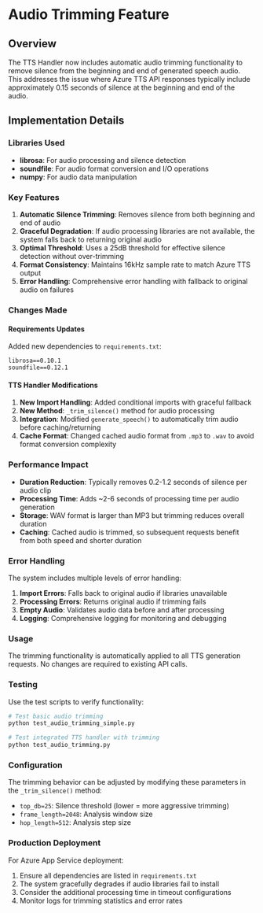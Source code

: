 # Audio Trimming Feature

## Overview

The TTS Handler now includes automatic audio trimming functionality to remove silence from the beginning and end of generated speech audio. This addresses the issue where Azure TTS API responses typically include approximately 0.15 seconds of silence at the beginning and end of the audio.

## Implementation Details

### Libraries Used
- **librosa**: For audio processing and silence detection
- **soundfile**: For audio format conversion and I/O operations
- **numpy**: For audio data manipulation

### Key Features

1. **Automatic Silence Trimming**: Removes silence from both beginning and end of audio
2. **Graceful Degradation**: If audio processing libraries are not available, the system falls back to returning original audio
3. **Optimal Threshold**: Uses a 25dB threshold for effective silence detection without over-trimming
4. **Format Consistency**: Maintains 16kHz sample rate to match Azure TTS output
5. **Error Handling**: Comprehensive error handling with fallback to original audio on failures

### Changes Made

#### Requirements Updates
Added new dependencies to `requirements.txt`:
```
librosa==0.10.1
soundfile==0.12.1
```

#### TTS Handler Modifications
1. **New Import Handling**: Added conditional imports with graceful fallback
2. **New Method**: `_trim_silence()` method for audio processing
3. **Integration**: Modified `generate_speech()` to automatically trim audio before caching/returning
4. **Cache Format**: Changed cached audio format from `.mp3` to `.wav` to avoid format conversion complexity

### Performance Impact

- **Duration Reduction**: Typically removes 0.2-1.2 seconds of silence per audio clip
- **Processing Time**: Adds ~2-6 seconds of processing time per audio generation
- **Storage**: WAV format is larger than MP3 but trimming reduces overall duration
- **Caching**: Cached audio is trimmed, so subsequent requests benefit from both speed and shorter duration

### Error Handling

The system includes multiple levels of error handling:
1. **Import Errors**: Falls back to original audio if libraries unavailable
2. **Processing Errors**: Returns original audio if trimming fails
3. **Empty Audio**: Validates audio data before and after processing
4. **Logging**: Comprehensive logging for monitoring and debugging

### Usage

The trimming functionality is automatically applied to all TTS generation requests. No changes are required to existing API calls.

### Testing

Use the test scripts to verify functionality:
```bash
# Test basic audio trimming
python test_audio_trimming_simple.py

# Test integrated TTS handler with trimming
python test_audio_trimming.py
```

### Configuration

The trimming behavior can be adjusted by modifying these parameters in the `_trim_silence()` method:
- `top_db=25`: Silence threshold (lower = more aggressive trimming)
- `frame_length=2048`: Analysis window size
- `hop_length=512`: Analysis step size

### Production Deployment

For Azure App Service deployment:
1. Ensure all dependencies are listed in `requirements.txt`
2. The system gracefully degrades if audio libraries fail to install
3. Consider the additional processing time in timeout configurations
4. Monitor logs for trimming statistics and error rates
